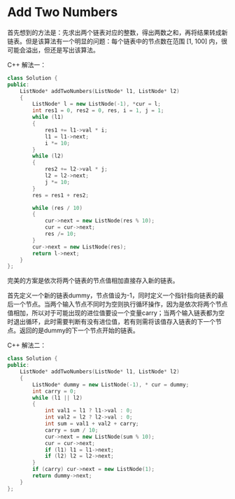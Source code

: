 # Add Two Numbers

首先想到的方法是：先求出两个链表对应的整数，得出两数之和，再将结果转成新链表。但是该算法有一个明显的问题：每个链表中的节点数在范围 [1, 100] 内，很可能会溢出，但还是写出该算法。

C++ 解法一：

```c++
class Solution {
public:
    ListNode* addTwoNumbers(ListNode* l1, ListNode* l2)
    {
        ListNode* l = new ListNode(-1), *cur = l;
        int res1 = 0, res2 = 0, res, i = 1, j = 1;
        while (l1)
        {
            res1 += l1->val * i;
            l1 = l1->next;
            i *= 10;
        }
        while (l2)
        {
            res2 += l2->val * j;
            l2 = l2->next;
            j *= 10;
        }
        res = res1 + res2;

        while (res / 10)
        {
            cur->next = new ListNode(res % 10);
            cur = cur->next;
            res /= 10;
        }
        cur->next = new ListNode(res);
        return l->next;
    }
};
```
完美的方案是依次将两个链表的节点值相加直接存入新的链表。

首先定义一个新的链表dummy，节点值设为-1，同时定义一个指针指向链表的最后一个节点。当两个输入节点不同时为空则执行循环操作，因为是依次将两个节点值相加，所以对于可能出现的进位值要设一个变量carry；当两个输入链表都为空时退出循环，此时需要判断有没有进位值，若有则需将该值存入链表的下一个节点。返回的是dummy的下一个节点开始的链表。

C++ 解法二：

```c++
class Solution {
public:
    ListNode* addTwoNumbers(ListNode* l1, ListNode* l2)
    {
        ListNode* dummy = new ListNode(-1), * cur = dummy;
        int carry = 0;
        while (l1 || l2) 
        {
            int val1 = l1 ? l1->val : 0;
            int val2 = l2 ? l2->val : 0;
            int sum = val1 + val2 + carry;
            carry = sum / 10;
            cur->next = new ListNode(sum % 10);
            cur = cur->next;
            if (l1) l1 = l1->next;
            if (l2) l2 = l2->next;
        }
        if (carry) cur->next = new ListNode(1);
        return dummy->next;
    }
};
```

